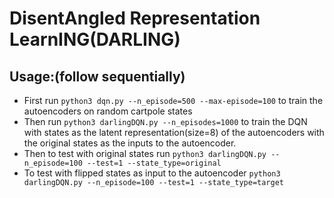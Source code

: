 # DisentAngled Representation LearnING(DARLING)
## Usage:(follow sequentially)
* First run `python3 dqn.py --n_episode=500 --max-episode=100` to train the autoencoders on random cartpole states
* Then run `python3 darlingDQN.py --n_episodes=1000` to train the DQN with states as the latent representation(size=8) of the autoencoders with the original states as the inputs to the autoencoder.
* Then to test with original states run `python3 darlingDQN.py --n_episode=100 --test=1 --state_type=original`
* To test with flipped states as input to the autoencoder `python3 darlingDQN.py --n_episode=100 --test=1 --state_type=target`
